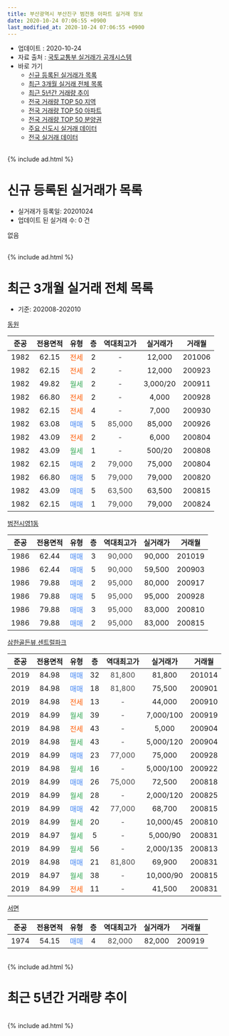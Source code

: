 ```yaml
---
title: 부산광역시 부산진구 범전동 아파트 실거래 정보
date: 2020-10-24 07:06:55 +0900
last_modified_at: 2020-10-24 07:06:55 +0900
---
```


* 업데이트 : 2020-10-24
* 자료 출처 : [국토교통부 실거래가 공개시스템](http://rt.molit.go.kr)
* 바로 가기
    * [신규 등록된 실거래가 목록](#신규-등록된-실거래가-목록)
    * [최근 3개월 실거래 전체 목록](#최근-3개월-실거래-전체-목록)
    * [최근 5년간 거래량 추이](#최근-5년간-거래량-추이)
    * [전국 거래량 TOP 50 지역](https://inasie.github.io/apt-trade-info/최근-3개월-전국에서-가장-거래가-많이-발생한-지역)
    * [전국 거래량 TOP 50 아파트](https://inasie.github.io/apt-trade-info/최근-3개월-전국에서-가장-거래가-많이-발생한-아파트)
    * [전국 거래량 TOP 50 분양권](https://inasie.github.io/apt-trade-info/최근-3개월-전국에서-가장-거래가-많이-발생한-분양권)
    * [주요 신도시 실거래 데이터](https://inasie.github.io/apt-trade-info/주요-신도시)
    * [전국 실거래 데이터](https://inasie.github.io/apt-trade-info/전국)
<br>
{% include ad.html %}
<br>

# 신규 등록된 실거래가 목록
* 실거래가 등록일: 20201024
* 업데이트 된 실거래 수: 0 건

없음

<br>
{% include ad.html %}
<br>

# 최근 3개월 실거래 전체 목록
* 기준: 202008-202010


[동원](https://search.naver.com/search.naver?query=%EB%B6%80%EC%82%B0%EA%B4%91%EC%97%AD%EC%8B%9C+%EB%B6%80%EC%82%B0%EC%A7%84%EA%B5%AC+%EB%B2%94%EC%A0%84%EB%8F%99+%EB%8F%99%EC%9B%90)

|준공|전용면적|유형|층|역대최고가|실거래가|거래월|
|:---:|:---:|:---:|:---:|:---:|:---:|:---:|
|1982|62.15|<span style="color:#ff5a00">전세</span>|2|<span style="color:#444444">-</span>|12,000|201006|
|1982|62.15|<span style="color:#ff5a00">전세</span>|2|<span style="color:#444444">-</span>|12,000|200923|
|1982|49.82|<span style="color:#34a853">월세</span>|2|<span style="color:#444444">-</span>|3,000/20|200911|
|1982|66.80|<span style="color:#ff5a00">전세</span>|2|<span style="color:#444444">-</span>|4,000|200928|
|1982|62.15|<span style="color:#ff5a00">전세</span>|4|<span style="color:#444444">-</span>|7,000|200930|
|1982|63.08|<span style="color:#4285f3">매매</span>|5|<span style="color:#444444">85,000</span>|85,000|200926|
|1982|43.09|<span style="color:#ff5a00">전세</span>|2|<span style="color:#444444">-</span>|6,000|200804|
|1982|43.09|<span style="color:#34a853">월세</span>|1|<span style="color:#444444">-</span>|500/20|200808|
|1982|62.15|<span style="color:#4285f3">매매</span>|2|<span style="color:#444444">79,000</span>|75,000|200804|
|1982|66.80|<span style="color:#4285f3">매매</span>|5|<span style="color:#444444">79,000</span>|79,000|200820|
|1982|43.09|<span style="color:#4285f3">매매</span>|5|<span style="color:#444444">63,500</span>|63,500|200815|
|1982|62.15|<span style="color:#4285f3">매매</span>|1|<span style="color:#444444">79,000</span>|79,000|200824|

[범전시영1동](https://search.naver.com/search.naver?query=%EB%B6%80%EC%82%B0%EA%B4%91%EC%97%AD%EC%8B%9C+%EB%B6%80%EC%82%B0%EC%A7%84%EA%B5%AC+%EB%B2%94%EC%A0%84%EB%8F%99+%EB%B2%94%EC%A0%84%EC%8B%9C%EC%98%811%EB%8F%99)

|준공|전용면적|유형|층|역대최고가|실거래가|거래월|
|:---:|:---:|:---:|:---:|:---:|:---:|:---:|
|1986|62.44|<span style="color:#4285f3">매매</span>|3|<span style="color:#444444">90,000</span>|90,000|201019|
|1986|62.44|<span style="color:#4285f3">매매</span>|5|<span style="color:#444444">90,000</span>|59,500|200903|
|1986|79.88|<span style="color:#4285f3">매매</span>|2|<span style="color:#444444">95,000</span>|80,000|200917|
|1986|79.88|<span style="color:#4285f3">매매</span>|5|<span style="color:#444444">95,000</span>|95,000|200928|
|1986|79.88|<span style="color:#4285f3">매매</span>|3|<span style="color:#444444">95,000</span>|83,000|200810|
|1986|79.88|<span style="color:#4285f3">매매</span>|2|<span style="color:#444444">95,000</span>|83,000|200815|

[삼한골든뷰 센트럴파크](https://search.naver.com/search.naver?query=%EB%B6%80%EC%82%B0%EA%B4%91%EC%97%AD%EC%8B%9C+%EB%B6%80%EC%82%B0%EC%A7%84%EA%B5%AC+%EB%B2%94%EC%A0%84%EB%8F%99+%EC%82%BC%ED%95%9C%EA%B3%A8%EB%93%A0%EB%B7%B0+%EC%84%BC%ED%8A%B8%EB%9F%B4%ED%8C%8C%ED%81%AC)

|준공|전용면적|유형|층|역대최고가|실거래가|거래월|
|:---:|:---:|:---:|:---:|:---:|:---:|:---:|
|2019|84.98|<span style="color:#4285f3">매매</span>|32|<span style="color:#444444">81,800</span>|81,800|201014|
|2019|84.98|<span style="color:#4285f3">매매</span>|18|<span style="color:#444444">81,800</span>|75,500|200901|
|2019|84.98|<span style="color:#ff5a00">전세</span>|13|<span style="color:#444444">-</span>|44,000|200910|
|2019|84.99|<span style="color:#34a853">월세</span>|39|<span style="color:#444444">-</span>|7,000/100|200919|
|2019|84.98|<span style="color:#ff5a00">전세</span>|43|<span style="color:#444444">-</span>|5,000|200904|
|2019|84.98|<span style="color:#34a853">월세</span>|43|<span style="color:#444444">-</span>|5,000/120|200904|
|2019|84.99|<span style="color:#4285f3">매매</span>|23|<span style="color:#444444">77,000</span>|75,000|200928|
|2019|84.98|<span style="color:#34a853">월세</span>|16|<span style="color:#444444">-</span>|5,000/100|200922|
|2019|84.99|<span style="color:#4285f3">매매</span>|26|<span style="color:#444444">75,000</span>|72,500|200818|
|2019|84.99|<span style="color:#34a853">월세</span>|28|<span style="color:#444444">-</span>|2,000/120|200825|
|2019|84.99|<span style="color:#4285f3">매매</span>|42|<span style="color:#444444">77,000</span>|68,700|200815|
|2019|84.99|<span style="color:#34a853">월세</span>|20|<span style="color:#444444">-</span>|10,000/45|200810|
|2019|84.97|<span style="color:#34a853">월세</span>|5|<span style="color:#444444">-</span>|5,000/90|200831|
|2019|84.99|<span style="color:#34a853">월세</span>|56|<span style="color:#444444">-</span>|2,000/135|200813|
|2019|84.98|<span style="color:#4285f3">매매</span>|21|<span style="color:#444444">81,800</span>|69,900|200831|
|2019|84.97|<span style="color:#34a853">월세</span>|38|<span style="color:#444444">-</span>|10,000/90|200815|
|2019|84.99|<span style="color:#ff5a00">전세</span>|11|<span style="color:#444444">-</span>|41,500|200831|

[서면](https://search.naver.com/search.naver?query=%EB%B6%80%EC%82%B0%EA%B4%91%EC%97%AD%EC%8B%9C+%EB%B6%80%EC%82%B0%EC%A7%84%EA%B5%AC+%EB%B2%94%EC%A0%84%EB%8F%99+%EC%84%9C%EB%A9%B4)

|준공|전용면적|유형|층|역대최고가|실거래가|거래월|
|:---:|:---:|:---:|:---:|:---:|:---:|:---:|
|1974|54.15|<span style="color:#4285f3">매매</span>|4|<span style="color:#444444">82,000</span>|82,000|200919|


<br>
{% include ad.html %}
<br>

# 최근 5년간 거래량 추이


<div style="width:100%;">
    <canvas id="deal_progress" height="200"></canvas>
</div>

<script>
new Chart(document.getElementById("deal_progress"), {
    type: 'line',
    data: {
        labels: ['201510','201511','201512','201601','201602','201603','201604','201605','201606','201607','201608','201609','201610','201611','201612','201701','201702','201703','201704','201705','201706','201707','201708','201709','201710','201711','201712','201801','201802','201803','201804','201805','201806','201807','201808','201809','201810','201811','201812','201901','201902','201903','201904','201905','201906','201907','201908','201909','201910','201911','201912','202001','202002','202003','202004','202005','202006','202007','202008','202009','202010'],
        datasets: [{
            label: '매매',
            pointRadius: 1,
            data: [2, 0, 2, 0, 1, 2, 3, 3, 2, 3, 5, 0, 5, 4, 2, 5, 9, 5, 3, 3, 5, 2, 5, 6, 2, 1, 2, 7, 4, 13, 7, 14, 7, 6, 6, 7, 10, 13, 9, 25, 22, 28, 27, 33, 39, 42, 58, 21, 12, 15, 9, 3, 4, 9, 15, 8, 19, 7, 9, 7, 2],
            borderColor: "rgba(255, 201, 14, 1)",
            backgroundColor: "rgba(255, 201, 14, 0.5)",
            fill: false,
            lineTension: 0
        },{
            label: '전월세',
            pointRadius: 1,
            data: [2, 1, 0, 0, 1, 2, 1, 2, 1, 2, 1, 2, 0, 3, 3, 2, 2, 6, 6, 2, 1, 3, 1, 3, 4, 1, 2, 0, 1, 6, 4, 4, 0, 0, 0, 1, 1, 1, 0, 0, 1, 0, 3, 16, 37, 52, 51, 15, 14, 7, 6, 9, 3, 4, 7, 8, 6, 7, 8, 9, 1],
            borderColor: "rgba(0, 141, 185, 1)",
            backgroundColor: "rgba(0, 141, 185, 0.5)",
            fill: false,
            lineTension: 0
        }
        ]
    },
    options: {
        responsive: true,
        title: {
            display: false
        },
        tooltips: {
            mode: 'index',
            intersect: false
        },
        hover: {
            mode: 'nearest',
            intersect: true
        },
        scales: {
            xAxes: [{
                display: true,
                scaleLabel: {
                    display: true,
                    labelString: '년/월'
                }
            }],
            yAxes: [{
                display: true,
                ticks: {
                    suggestedMin: 0,
                },
                scaleLabel: {
                    display: true,
                    labelString: '실거래 수'
                }
            }]
        }
    }
});

</script>


<br>
{% include ad.html %}
<br>

